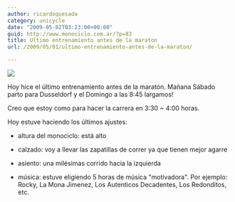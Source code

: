 ```yaml
---
author: ricardoquesada
category: unicycle
date: "2009-05-02T03:23:00+00:00"
guid: http://www.monociclo.com.ar/?p=83
title: Ultimo entrenamiento antes de la maraton
url: /2009/05/01/ultimo-entrenamiento-antes-de-la-maraton/

---
```

![](/images/ultimo-entrenamiento-antes-de-la-maraton.jpg)

Hoy hice el último entrenamiento antes de la maratón.
Mañana Sábado parto para Dusseldorf y el Domingo a las 8:45 largamos!

Creo que estoy como para hacer la carrera en 3:30 ~ 4:00 horas.

Hoy estuve haciendo los últimos ajustes:  

- altura del monociclo: está alto  

- calzado: voy a llevar las zapatillas de correr ya que tienen mejor agarre
- asiento: una milésimas corrido hacia la izquierda
- música: estuve eligiendo 5 horas de música "motivadora".
  Por ejemplo: Rocky, La Mona Jimenez, Los Autenticos Decadentes, Los Redonditos, etc.  
